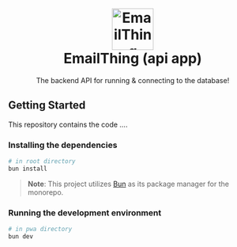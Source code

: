 <h1 align="center">
  <a href="https://emailthing.app/home" target="_blank">
    <img src="https://emailthing.app/logo.png" alt="EmailThing Logo" width="84">
  </a>
  <br>
  EmailThing (api app)
</h1>

<p align="center">The backend API for running & connecting to the database!</p>

## Getting Started

This repository contains the code ....

### Installing the dependencies

```sh
# in root directory
bun install
```

> **Note**: This project utilizes [Bun](https://bun.sh) as its package manager for the monorepo.

### Running the development environment

```sh
# in pwa directory
bun dev
```
